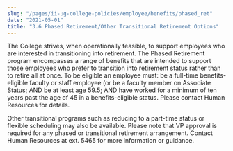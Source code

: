 ```yaml
---
slug: "/pages/ii-ug-college-policies/employee/benefits/phased_ret"
date: "2021-05-01"
title: "3.6 Phased Retirement/Other Transitional Retirement Options"
---
```


The College strives, when operationally feasible, to support employees who are interested in transitioning into retirement. The Phased Retirement program encompasses a range of benefits that are intended to support those employees who prefer to transition into retirement status rather than to retire all at once. To be eligible an employee must: be a full-time benefits-eligible faculty or staff employee (or be a faculty member on Associate Status; AND be at least age 59.5; AND have worked for a minimum of ten years past the age of 45 in a benefits-eligible status.  Please contact Human Resources for details.

Other transitional programs such as reducing to a part-time status or flexible scheduling may also be available. Please note that VP approval is required for any phased or transitional retirement arrangement. Contact Human Resources at ext. 5465 for more information or guidance.